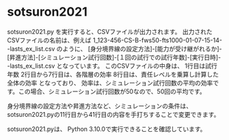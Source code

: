 # sotsuron2021

sotsuron2021.py
を実行すると、CSVファイルが出力されます。
出力されたCSVファイルの名前は、例えば
1_123-456-CS-B-fws50-fts1000-01-07-15-14--lasts_ex_list.csv
のように、
[身分境界線の設定方法]-[能力が受け継がれるか]-[昇進方法]-[シミュレーション試行回数]-[１回の試行での試行年数]-[実行日時]--lasts_ex_list.csv
となっています。
このCSVファイルの中身は、
1行目は試行年数
2行目から7行目は、各階層の効率
8行目は、責任レベルを乗算し計算した全体の効率
となっており、
効率は、シミュレーション試行回数の平均の効率です。この場合、シミュレーション試行回数が50なので、50回の平均です。

身分境界線の設定方法や昇進方法など、シミュレーションの条件は、sotsuron2021.pyの11行目から41行目の内容を手打ちすることで変更できます。

sotsuron2021.pyは、
Python 3.10.0で実行できることを確認しています。

